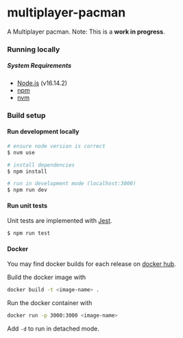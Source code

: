 # multiplayer-pacman

A Multiplayer pacman. Note: This is a **work in progress**.

### Running locally

##### System Requirements
- [Node.js](https://nodejs.org/) (v16.14.2)
- [npm](https://www.npmjs.com/)
- [nvm](https://github.com/nvm-sh/nvm)

### Build setup
#### Run development locally
```bash
# ensure node version is correct
$ nvm use

# install dependencies
$ npm install

# run in development mode (localhost:3000)
$ npm run dev
```

#### Run unit tests

Unit tests are implemented with [Jest](https://jestjs.io/).

```bash
$ npm run test
```


#### Docker
You may find docker builds for each release on [docker hub](https://hub.docker.com/repository/docker/caloverflow/pacman-overflow/tags?page=1&ordering=last_updated).

Build the docker image with
```bash
docker build -t <image-name> .
```

Run the docker container with
```bash
docker run -p 3000:3000 <image-name>
```
Add `-d` to run in detached mode.

